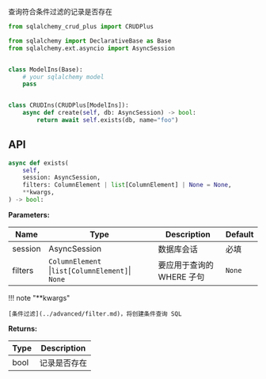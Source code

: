 查询符合条件过滤的记录是否存在

```py title="exists" hl_lines="14"
from sqlalchemy_crud_plus import CRUDPlus

from sqlalchemy import DeclarativeBase as Base
from sqlalchemy.ext.asyncio import AsyncSession


class ModelIns(Base):
    # your sqlalchemy model
    pass


class CRUDIns(CRUDPlus[ModelIns]):
    async def create(self, db: AsyncSession) -> bool:
        return await self.exists(db, name="foo")
```

## API 

```python
async def exists(
    self,
    session: AsyncSession,
    filters: ColumnElement | list[ColumnElement] | None = None,
    **kwargs,
) -> bool:
```

**Parameters:**

| Name    | Type                                               | Description      | Default |
|---------|----------------------------------------------------|------------------|---------|
| session | AsyncSession                                       | 数据库会话            | 必填      |
| filters | `ColumnElement `\|` list[ColumnElement] `\|` None` | 要应用于查询的 WHERE 子句 | `None`  |

!!! note "**kwargs"

    [条件过滤](../advanced/filter.md)，将创建条件查询 SQL

**Returns:**

| Type | Description |
|------|-------------|
| bool | 记录是否存在      |
